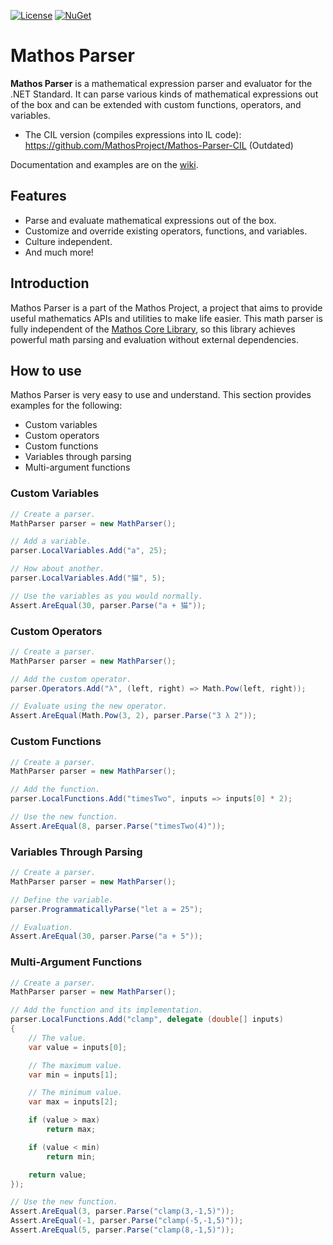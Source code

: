 [![License](https://img.shields.io/github/license/MathosProject/Mathos-Parser.svg?label=LICENSE&style=for-the-badge)](https://github.com/MathosProject/Mathos-Parser/blob/master/LICENSE.md)
[![NuGet](https://img.shields.io/nuget/dt/MathosParser.svg?label=NUGET%20DOWNLOADS&style=for-the-badge)](https://www.nuget.org/packages/MathosParser/)

Mathos Parser
=============
**Mathos Parser** is a mathematical expression parser and evaluator for the .NET Standard. It can parse various kinds of mathematical expressions out of the box and can be extended with custom functions, operators, and variables.

* The CIL version (compiles expressions into IL code): https://github.com/MathosProject/Mathos-Parser-CIL (Outdated)

Documentation and examples are on the [wiki](https://github.com/MathosProject/Mathos-Parser/wiki).

## Features

* Parse and evaluate mathematical expressions out of the box.
* Customize and override existing operators, functions, and variables.
* Culture independent.
* And much more!

## Introduction

Mathos Parser is a part of the Mathos Project, a project that aims to provide useful mathematics APIs and utilities to make life easier. This math parser is fully independent of the [Mathos Core Library](https://github.com/MathosProject/Mathos-Project), so this library achieves powerful math parsing and evaluation without external dependencies.

## How to use

Mathos Parser is very easy to use and understand. This section provides examples for the following:

* Custom variables
* Custom operators
* Custom functions
* Variables through parsing
* Multi-argument functions

### Custom Variables
```csharp
// Create a parser.
MathParser parser = new MathParser();

// Add a variable.
parser.LocalVariables.Add("a", 25);

// How about another.
parser.LocalVariables.Add("猫", 5);

// Use the variables as you would normally.
Assert.AreEqual(30, parser.Parse("a + 猫"));
```

### Custom Operators
```csharp
// Create a parser.
MathParser parser = new MathParser();

// Add the custom operator.
parser.Operators.Add("λ", (left, right) => Math.Pow(left, right));

// Evaluate using the new operator.
Assert.AreEqual(Math.Pow(3, 2), parser.Parse("3 λ 2"));
```

### Custom Functions
```csharp
// Create a parser.
MathParser parser = new MathParser();

// Add the function.
parser.LocalFunctions.Add("timesTwo", inputs => inputs[0] * 2);

// Use the new function.
Assert.AreEqual(8, parser.Parse("timesTwo(4)"));
```

### Variables Through Parsing
```csharp
// Create a parser.
MathParser parser = new MathParser();

// Define the variable.
parser.ProgrammaticallyParse("let a = 25");

// Evaluation.
Assert.AreEqual(30, parser.Parse("a + 5"));
```

### Multi-Argument Functions
```csharp
// Create a parser.
MathParser parser = new MathParser();

// Add the function and its implementation.
parser.LocalFunctions.Add("clamp", delegate (double[] inputs)
{
    // The value.
    var value = inputs[0];

    // The maximum value.
    var min = inputs[1];

    // The minimum value.
    var max = inputs[2];

    if (value > max)
        return max;

    if (value < min)
        return min;

    return value;
});

// Use the new function.
Assert.AreEqual(3, parser.Parse("clamp(3,-1,5)"));
Assert.AreEqual(-1, parser.Parse("clamp(-5,-1,5)"));
Assert.AreEqual(5, parser.Parse("clamp(8,-1,5)"));
```
